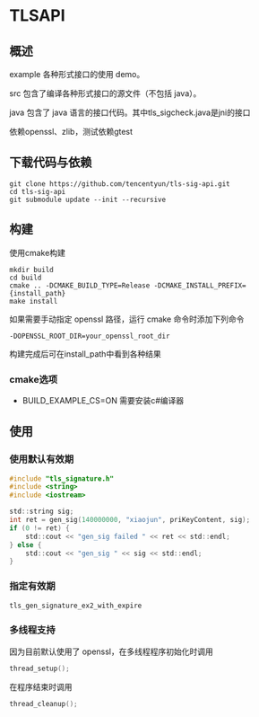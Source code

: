 # TLSAPI

## 概述

example 各种形式接口的使用 demo。

src 包含了编译各种形式接口的源文件（不包括 java）。

java 包含了 java 语言的接口代码。其中tls_sigcheck.java是jni的接口

依赖openssl、zlib，测试依赖gtest

## 下载代码与依赖
```shell
git clone https://github.com/tencentyun/tls-sig-api.git
cd tls-sig-api
git submodule update --init --recursive
```

## 构建

使用cmake构建

```shell
mkdir build
cd build
cmake .. -DCMAKE_BUILD_TYPE=Release -DCMAKE_INSTALL_PREFIX={install_path}
make install
```

如果需要手动指定 openssl 路径，运行 cmake 命令时添加下列命令
```shell
-DOPENSSL_ROOT_DIR=your_openssl_root_dir
```

构建完成后可在install_path中看到各种结果

### cmake选项

* BUILD_EXAMPLE_CS=ON 需要安装c#编译器

## 使用

### 使用默认有效期
```C
#include "tls_signature.h"
#include <string>
#include <iostream>

std::string sig;
int ret = gen_sig(140000000, "xiaojun", priKeyContent, sig);
if (0 != ret) {
	std::cout << "gen_sig failed " << ret << std::endl;
} else {
	std::cout << "gen_sig " << sig << std::endl;
}

```

### 指定有效期
```C
tls_gen_signature_ex2_with_expire
```

### 多线程支持
因为目前默认使用了 openssl，在多线程程序初始化时调用
```C
thread_setup();
```
在程序结束时调用
```C
thread_cleanup();
```

